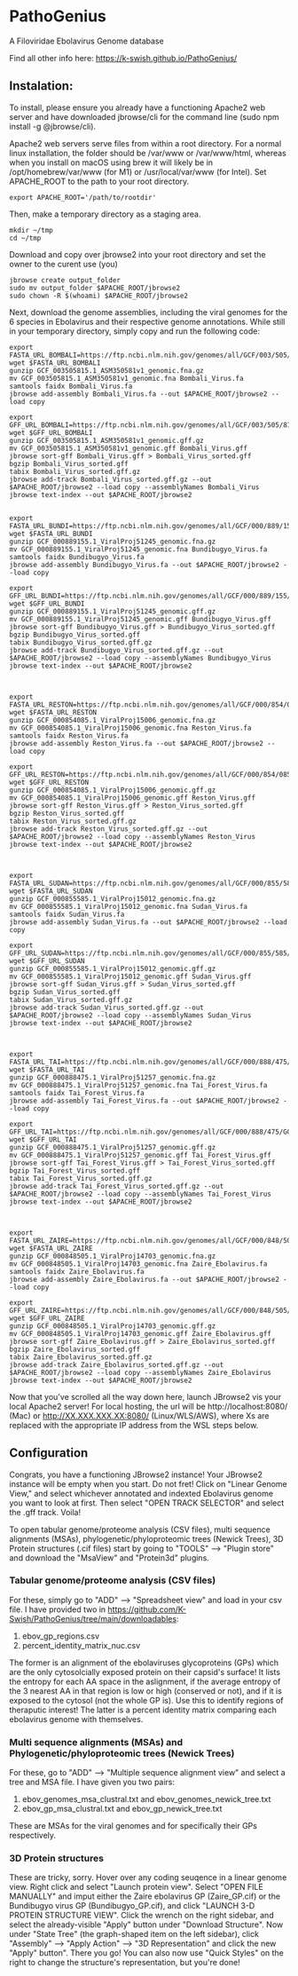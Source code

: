 # PathoGenius
A Filoviridae Ebolavirus Genome database


Find all other info here: https://k-swish.github.io/PathoGenius/

## Instalation:
To install, please ensure you already have a functioning Apache2 web server and have downloaded jbrowse/cli for the command line (sudo npm install -g @jbrowse/cli).

Apache2 web servers serve files from within a root directory. For a normal linux installation, the folder should be /var/www or /var/www/html, whereas when you install on macOS using brew it will likely be in /opt/homebrew/var/www (for M1) or /usr/local/var/www (for Intel). Set APACHE_ROOT to the path to your root directory.
```
export APACHE_ROOT='/path/to/rootdir'
```
Then, make a temporary directory as a staging area.
```
mkdir ~/tmp
cd ~/tmp
```
Download and copy over jbrowse2 into your root directory and set the owner to the curent use (you)
```
jbrowse create output_folder
sudo mv output_folder $APACHE_ROOT/jbrowse2
sudo chown -R $(whoami) $APACHE_ROOT/jbrowse2
```
Next, download the genome assemblies, including the viral genomes for the 6 species in Ebolavirus and their respective genome annotations. While still in your temporary directory, simply copy and run the following code:
```
export FASTA_URL_BOMBALI=https://ftp.ncbi.nlm.nih.gov/genomes/all/GCF/003/505/815/GCF_003505815.1_ASM350581v1/GCF_003505815.1_ASM350581v1_genomic.fna.gz
wget $FASTA_URL_BOMBALI
gunzip GCF_003505815.1_ASM350581v1_genomic.fna.gz
mv GCF_003505815.1_ASM350581v1_genomic.fna Bombali_Virus.fa
samtools faidx Bombali_Virus.fa
jbrowse add-assembly Bombali_Virus.fa --out $APACHE_ROOT/jbrowse2 --load copy

export GFF_URL_BOMBALI=https://ftp.ncbi.nlm.nih.gov/genomes/all/GCF/003/505/815/GCF_003505815.1_ASM350581v1/GCF_003505815.1_ASM350581v1_genomic.gff.gz
wget $GFF_URL_BOMBALI
gunzip GCF_003505815.1_ASM350581v1_genomic.gff.gz
mv GCF_003505815.1_ASM350581v1_genomic.gff Bombali_Virus.gff
jbrowse sort-gff Bombali_Virus.gff > Bombali_Virus_sorted.gff
bgzip Bombali_Virus_sorted.gff
tabix Bombali_Virus_sorted.gff.gz
jbrowse add-track Bombali_Virus_sorted.gff.gz --out $APACHE_ROOT/jbrowse2 --load copy --assemblyNames Bombali_Virus
jbrowse text-index --out $APACHE_ROOT/jbrowse2


export FASTA_URL_BUNDI=https://ftp.ncbi.nlm.nih.gov/genomes/all/GCF/000/889/155/GCF_000889155.1_ViralProj51245/GCF_000889155.1_ViralProj51245_genomic.fna.gz
wget $FASTA_URL_BUNDI
gunzip GCF_000889155.1_ViralProj51245_genomic.fna.gz
mv GCF_000889155.1_ViralProj51245_genomic.fna Bundibugyo_Virus.fa
samtools faidx Bundibugyo_Virus.fa
jbrowse add-assembly Bundibugyo_Virus.fa --out $APACHE_ROOT/jbrowse2 --load copy

export GFF_URL_BUNDI=https://ftp.ncbi.nlm.nih.gov/genomes/all/GCF/000/889/155/GCF_000889155.1_ViralProj51245/GCF_000889155.1_ViralProj51245_genomic.gff.gz
wget $GFF_URL_BUNDI
gunzip GCF_000889155.1_ViralProj51245_genomic.gff.gz
mv GCF_000889155.1_ViralProj51245_genomic.gff Bundibugyo_Virus.gff
jbrowse sort-gff Bundibugyo_Virus.gff > Bundibugyo_Virus_sorted.gff
bgzip Bundibugyo_Virus_sorted.gff
tabix Bundibugyo_Virus_sorted.gff.gz
jbrowse add-track Bundibugyo_Virus_sorted.gff.gz --out $APACHE_ROOT/jbrowse2 --load copy --assemblyNames Bundibugyo_Virus
jbrowse text-index --out $APACHE_ROOT/jbrowse2



export FASTA_URL_RESTON=https://ftp.ncbi.nlm.nih.gov/genomes/all/GCF/000/854/085/GCF_000854085.1_ViralProj15006/GCF_000854085.1_ViralProj15006_genomic.fna.gz
wget $FASTA_URL_RESTON
gunzip GCF_000854085.1_ViralProj15006_genomic.fna.gz
mv GCF_000854085.1_ViralProj15006_genomic.fna Reston_Virus.fa
samtools faidx Reston_Virus.fa
jbrowse add-assembly Reston_Virus.fa --out $APACHE_ROOT/jbrowse2 --load copy

export GFF_URL_RESTON=https://ftp.ncbi.nlm.nih.gov/genomes/all/GCF/000/854/085/GCF_000854085.1_ViralProj15006/GCF_000854085.1_ViralProj15006_genomic.gff.gz
wget $GFF_URL_RESTON
gunzip GCF_000854085.1_ViralProj15006_genomic.gff.gz
mv GCF_000854085.1_ViralProj15006_genomic.gff Reston_Virus.gff
jbrowse sort-gff Reston_Virus.gff > Reston_Virus_sorted.gff
bgzip Reston_Virus_sorted.gff
tabix Reston_Virus_sorted.gff.gz
jbrowse add-track Reston_Virus_sorted.gff.gz --out $APACHE_ROOT/jbrowse2 --load copy --assemblyNames Reston_Virus
jbrowse text-index --out $APACHE_ROOT/jbrowse2



export FASTA_URL_SUDAN=https://ftp.ncbi.nlm.nih.gov/genomes/all/GCF/000/855/585/GCF_000855585.1_ViralProj15012/GCF_000855585.1_ViralProj15012_genomic.fna.gz
wget $FASTA_URL_SUDAN
gunzip GCF_000855585.1_ViralProj15012_genomic.fna.gz
mv GCF_000855585.1_ViralProj15012_genomic.fna Sudan_Virus.fa
samtools faidx Sudan_Virus.fa
jbrowse add-assembly Sudan_Virus.fa --out $APACHE_ROOT/jbrowse2 --load copy

export GFF_URL_SUDAN=https://ftp.ncbi.nlm.nih.gov/genomes/all/GCF/000/855/585/GCF_000855585.1_ViralProj15012/GCF_000855585.1_ViralProj15012_genomic.gff.gz
wget $GFF_URL_SUDAN
gunzip GCF_000855585.1_ViralProj15012_genomic.gff.gz
mv GCF_000855585.1_ViralProj15012_genomic.gff Sudan_Virus.gff
jbrowse sort-gff Sudan_Virus.gff > Sudan_Virus_sorted.gff
bgzip Sudan_Virus_sorted.gff
tabix Sudan_Virus_sorted.gff.gz
jbrowse add-track Sudan_Virus_sorted.gff.gz --out $APACHE_ROOT/jbrowse2 --load copy --assemblyNames Sudan_Virus
jbrowse text-index --out $APACHE_ROOT/jbrowse2



export FASTA_URL_TAI=https://ftp.ncbi.nlm.nih.gov/genomes/all/GCF/000/888/475/GCF_000888475.1_ViralProj51257/GCF_000888475.1_ViralProj51257_genomic.fna.gz
wget $FASTA_URL_TAI
gunzip GCF_000888475.1_ViralProj51257_genomic.fna.gz
mv GCF_000888475.1_ViralProj51257_genomic.fna Tai_Forest_Virus.fa
samtools faidx Tai_Forest_Virus.fa
jbrowse add-assembly Tai_Forest_Virus.fa --out $APACHE_ROOT/jbrowse2 --load copy

export GFF_URL_TAI=https://ftp.ncbi.nlm.nih.gov/genomes/all/GCF/000/888/475/GCF_000888475.1_ViralProj51257/GCF_000888475.1_ViralProj51257_genomic.gff.gz
wget $GFF_URL_TAI
gunzip GCF_000888475.1_ViralProj51257_genomic.gff.gz
mv GCF_000888475.1_ViralProj51257_genomic.gff Tai_Forest_Virus.gff
jbrowse sort-gff Tai_Forest_Virus.gff > Tai_Forest_Virus_sorted.gff
bgzip Tai_Forest_Virus_sorted.gff
tabix Tai_Forest_Virus_sorted.gff.gz
jbrowse add-track Tai_Forest_Virus_sorted.gff.gz --out $APACHE_ROOT/jbrowse2 --load copy --assemblyNames Tai_Forest_Virus
jbrowse text-index --out $APACHE_ROOT/jbrowse2



export FASTA_URL_ZAIRE=https://ftp.ncbi.nlm.nih.gov/genomes/all/GCF/000/848/505/GCF_000848505.1_ViralProj14703/GCF_000848505.1_ViralProj14703_genomic.fna.gz
wget $FASTA_URL_ZAIRE
gunzip GCF_000848505.1_ViralProj14703_genomic.fna.gz
mv GCF_000848505.1_ViralProj14703_genomic.fna Zaire_Ebolavirus.fa
samtools faidx Zaire_Ebolavirus.fa
jbrowse add-assembly Zaire_Ebolavirus.fa --out $APACHE_ROOT/jbrowse2 --load copy

export GFF_URL_ZAIRE=https://ftp.ncbi.nlm.nih.gov/genomes/all/GCF/000/848/505/GCF_000848505.1_ViralProj14703/GCF_000848505.1_ViralProj14703_genomic.gff.gz
wget $GFF_URL_ZAIRE
gunzip GCF_000848505.1_ViralProj14703_genomic.gff.gz
mv GCF_000848505.1_ViralProj14703_genomic.gff Zaire_Ebolavirus.gff
jbrowse sort-gff Zaire_Ebolavirus.gff > Zaire_Ebolavirus_sorted.gff
bgzip Zaire_Ebolavirus_sorted.gff
tabix Zaire_Ebolavirus_sorted.gff.gz
jbrowse add-track Zaire_Ebolavirus_sorted.gff.gz --out $APACHE_ROOT/jbrowse2 --load copy --assemblyNames Zaire_Ebolavirus
jbrowse text-index --out $APACHE_ROOT/jbrowse2
```
Now that you've scrolled all the way down here, launch JBrowse2 vis your local Apache2 server! For local hosting, the url will be http://localhost:8080/ (Mac) or http://XX.XXX.XXX.XX:8080/ (Linux/WLS/AWS), where Xs are replaced with the appropriate IP address from the WSL steps below.

## Configuration
Congrats, you have a functioning JBrowse2 instance! Your JBrowse2 instance will be empty when you start. Do not fret! Click on "Linear Genome View," and select whichever annotated and indexted Ebolavirus genome you want to look at first. Then select "OPEN TRACK SELECTOR" and select the .gff track. Voila!

To open tabular genome/proteome analysis (CSV files), multi sequence alignments (MSAs), phylogenetic/phyloproteomic trees (Newick Trees), 3D Protein structures (.cif files) start by going to "TOOLS" --> "Plugin store" and download the "MsaView" and "Protein3d" plugins. 

### Tabular genome/proteome analysis (CSV files)
For these, simply go to "ADD" --> "Spreadsheet view" and load in your csv file. I have provided two in https://github.com/K-Swish/PathoGenius/tree/main/downloadables:
1. ebov_gp_regions.csv
2. percent_identity_matrix_nuc.csv

The former is an alignment of the ebolaviruses glycoproteins (GPs) which are the only cytosolcially exposed protein on their capsid's surface! It lists the entropy for each AA space in the aslignment, if the average entropy of the 3 nearest AA in that region is low or high (conserved or not), and if it is exposed to the cytosol (not the whole GP is). Use this to identify regions of theraputic interest!
The latter is a percent identity matrix comparing each ebolavirus genome with themselves.

### Multi sequence alignments (MSAs) and Phylogenetic/phyloproteomic trees (Newick Trees)
For these, go to "ADD" --> "Multiple sequence alignment view" and select a tree and MSA file. I have given you two pairs:
1. ebov_genomes_msa_clustral.txt and ebov_genomes_newick_tree.txt
2. ebov_gp_msa_clustral.txt and ebov_gp_newick_tree.txt

These are MSAs for the viral genomes and for specifically their GPs respectively.

### 3D Protein structures
These are tricky, sorry. Hover over any coding seuqence in a linear genome view. Right click and select "Launch protein view". Select "OPEN FILE MANUALLY" and imput either the Zaire ebolavirus GP (Zaire_GP.cif) or the Bundibugyo virus GP (Bundibugyo_GP.cif), and click "LAUNCH 3-D PROTEIN STRUCTURE VIEW". Click the wrench on the right sidebar, and select the already-visible "Apply" button under "Download Structure". Now under "State Tree" (the graph-shaped item on the left sidebar), click "Assembly" --> "Apply Action" --> "3D Representation" and click the new "Apply" button". There you go! You can also now use "Quick Styles" on the right to change the structure's representation, but you're done!

